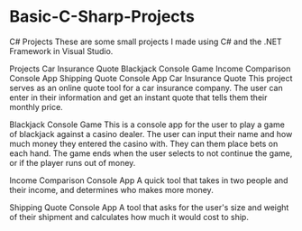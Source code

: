 # Basic-C-Sharp-Projects
C# Projects
These are some small projects I made using C# and the .NET Framework in Visual Studio.

Projects
Car Insurance Quote
Blackjack Console Game
Income Comparison Console App
Shipping Quote Console App
Car Insurance Quote
This project serves as an online quote tool for a car insurance company. The user can enter in their information and get an instant quote that tells them their monthly price.

Blackjack Console Game
This is a console app for the user to play a game of blackjack against a casino dealer. The user can input their name and how much money they entered the casino with. They can them place bets on each hand. The game ends when the user selects to not continue the game, or if the player runs out of money.

Income Comparison Console App
A quick tool that takes in two people and their income, and determines who makes more money.

Shipping Quote Console App
A tool that asks for the user's size and weight of their shipment and calculates how much it would cost to ship.

